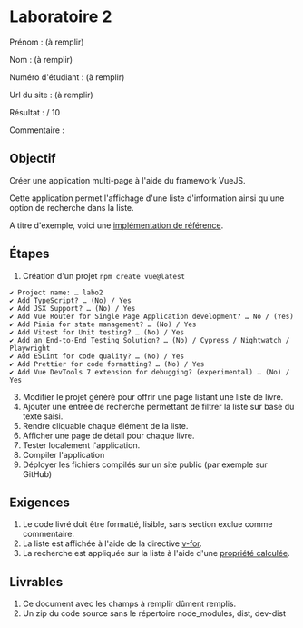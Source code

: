 
# Laboratoire 2

Prénom : (à remplir)

Nom : (à remplir)

Numéro d'étudiant : (à remplir)

Url du site : (à remplir)

Résultat : / 10

Commentaire :

## Objectif

Créer une application multi-page à l'aide du framework VueJS.

Cette application permet l'affichage d'une liste d'information ainsi qu'une option de recherche dans la liste.

A titre d'exemple, voici une [implémentation de référence](https://yannicl.github.io/).

## Étapes

1. Création d'un projet
```npm create vue@latest```
~~~
✔ Project name: … labo2
✔ Add TypeScript? … (No) / Yes
✔ Add JSX Support? … (No) / Yes
✔ Add Vue Router for Single Page Application development? … No / (Yes)
✔ Add Pinia for state management? … (No) / Yes
✔ Add Vitest for Unit testing? … (No) / Yes
✔ Add an End-to-End Testing Solution? … (No) / Cypress / Nightwatch / Playwright
✔ Add ESLint for code quality? … (No) / Yes
✔ Add Prettier for code formatting? … (No) / Yes
✔ Add Vue DevTools 7 extension for debugging? (experimental) … (No) / Yes
~~~

3. Modifier le projet généré pour offrir une page listant une liste de livre.
4. Ajouter une entrée de recherche permettant de filtrer la liste sur base du texte saisi.
5. Rendre cliquable chaque élément de la liste.
6. Afficher une page de détail pour chaque livre.
7. Tester localement l'application.
8. Compiler l'application
9. Déployer les fichiers compilés sur un site public (par exemple sur GitHub)

## Exigences

1. Le code livré doit être formatté, lisible, sans section exclue comme commentaire.
2. La liste est affichée à l'aide de la directive [v-for](https://fr.vuejs.org/api/built-in-directives.html#v-for).
3. La recherche est appliquée sur la liste à l'aide d'une [propriété calculée](https://fr.vuejs.org/guide/essentials/computed).


## Livrables

1. Ce document avec les champs à remplir dûment remplis.
2. Un zip du code source sans le répertoire node_modules, dist, dev-dist
